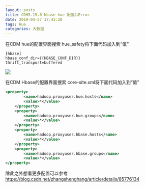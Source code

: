```yaml
---
layout: posts
title: CDH5.15.0 hbase hue 配置后Error
date: 2019-04-27 17:43:28
tags: Hue
categories: 大数据
---
```


在CDM hue的配置界面搜索 hue_safety将下面代码加入到“值”

```shell
[hbase]
hbase_conf_dir={{HBASE_CONF_DIR}}
thrift_transport=buffered
```

![](https://i.loli.net/2019/06/30/5d18569ef1e8014353.jpg)

在CDM Hbase的配置界面搜索 core-site.xml将下面代码加入到“值”

```xml
<property>
		<name>hadoop.proxyuser.hue.hosts</name>
		<value>*</value>
	</property>
	<property>
		<name>hadoop.proxyuser.hue.groups</name>
		<value>*</value>
	</property>
	<property>
		<name>hadoop.proxyuser.hbase.hosts</name>
		<value>*</value>
	</property>
	<property>
		<name>hadoop.proxyuser.hbase.groups</name>
		<value>*</value>
</property>
```

除此之外想看更多配置可以参考 https://blog.csdn.net/zhangshenghang/article/details/85776134